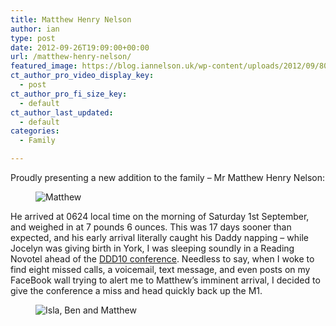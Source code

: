 ```yaml
---
title: Matthew Henry Nelson
author: ian
type: post
date: 2012-09-26T19:09:00+00:00
url: /matthew-henry-nelson/
featured_image: https://blog.iannelson.uk/wp-content/uploads/2012/09/8024299362_317f27a60d_o-1.jpg
ct_author_pro_video_display_key:
  - post
ct_author_pro_fi_size_key:
  - default
ct_author_last_updated:
  - default
categories:
  - Family

---
```

Proudly presenting a new addition to the family &#8211; Mr Matthew Henry Nelson:

<div class="wp-block-image">
  <figure class="aligncenter"><img decoding="async" src="https://blog.iannelson.uk/wp-content/uploads/2023/08/8024299362_317f27a60d_o.jpg" alt="Matthew" /></figure>
</div>

He arrived at 0624 local time on the morning of Saturday 1st September, and weighed in at 7 pounds 6 ounces. This was 17 days sooner than expected, and his early arrival literally caught his Daddy napping &#8211; while Jocelyn was giving birth in York, I was sleeping soundly in a Reading Novotel ahead of the [DDD10 conference][1]. Needless to say, when I woke to find eight missed calls, a voicemail, text message, and even posts on my FaceBook wall trying to alert me to Matthew&#8217;s imminent arrival, I decided to give the conference a miss and head quickly back up the M1.

<div class="wp-block-image">
  <figure class="aligncenter"><img decoding="async" src="https://blog.iannelson.uk/wp-content/uploads/2023/08/8024253149_a6e8f8da6d_o.jpg" alt="Isla, Ben and Matthew" /></figure>
</div>

 [1]: http://developerdeveloperdeveloper.com/ddd10/